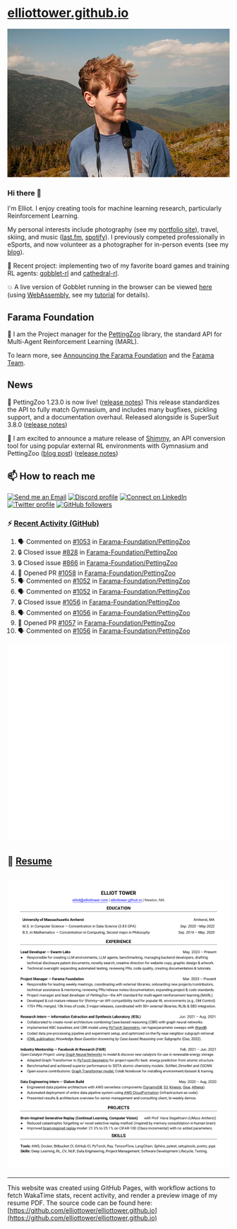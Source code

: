 # [elliottower.github.io](https://github.com/elliottower/elliottower.github.io)

[![A wild Elliot on Mt Washington](https://raw.githubusercontent.com/elliottower/elliottower.github.io/main/src/jpg/DSCF7539-600px.jpg?raw=true)](https://raw.githubusercontent.com/elliottower/elliottower.github.io/main/src/jpg/DSCF7539.jpg?raw=true)

### Hi there 👋

I'm Elliot. I enjoy creating tools for machine learning research, particularly Reinforcement Learning.

My personal interests include photography (see my [portfolio site](https://www.elliottower.com/)), travel, skiing, and music ([last.fm](https://www.last.fm/user/ajsdlfkwer), [spotify](https://open.spotify.com/user/12132818380)). I previously competed professionally in eSports, and now volunteer as a photographer for in-person events (see my [blog](https://www.elliottower.com/stories/?category=events)).

🤖 Recent project: implementing two of my favorite board games and training RL agents: [gobblet-rl](https://github.com/elliottower/gobblet-rl) and [cathedral-rl](https://github.com/elliottower/cathedral-rl). 

💥 A live version of Gobblet running in the browser can be viewed [here](https://elliottower.github.io/gobblet-rl/) (using [WebAssembly](https://webassembly.org/), see my [tutorial](https://github.com/elliottower/gobblet-rl/blob/main/tutorials/WebAssembly/web_assembly.md) for details).

## Farama Foundation

🚀 I am the Project manager for the [PettingZoo](https://github.com/Farama-Foundation/PettingZoo) library, the standard API for Multi-Agent Reinforcement Learning (MARL). 

To learn more, see [Announcing the Farama Foundation](https://farama.org/Announcing-The-Farama-Foundation) and the [Farama Team](https://farama.org/team).

## News

🎉 PettingZoo 1.23.0 is now live! ([release notes](https://github.com/Farama-Foundation/PettingZoo/releases/tag/1.23.0)) This release standardizes the API to fully match Gymnasium, and includes many bugfixes, pickling support, and a documentation overhaul. Released alongside is SuperSuit 3.8.0 ([release notes](https://github.com/Farama-Foundation/SuperSuit/releases/tag/3.8.0)) 

<!-- ![GitHub Release Date](https://img.shields.io/github/release-date/Farama-Foundation/PettingZoo) -->

🎉 I am excited to announce a mature release of [Shimmy](https://github.com/Farama-Foundation/Shimmy), an API conversion tool for using popular external RL environments with Gymnasium and PettingZoo ([blog post](https://farama.org/Announcing-Shimmy)) ([release notes](https://github.com/Farama-Foundation/Shimmy/releases/tag/v1.0.0)) 

## 📫 How to reach me

 [![Send me an Email](https://img.shields.io/badge/email-elliot%40elliottower.com-blue)](mailto:elliot@elliottower.com)
 [![Discord profile](https://img.shields.io/badge/Discord-7289DA?style=flat&logo=discord&logoColor=white)](https://discord.com/users/83091537923145728)
 [![Connect on LinkedIn](https://img.shields.io/badge/--linkedin?label=LinkedIn&logo=LinkedIn&style=social)](https://www.linkedin.com/in/elliot-tower)
 [![Twitter profile](https://img.shields.io/twitter/follow/elliottower?style=social)](https://twitter.com/ElliotTower/)
 [![GitHub followers](https://img.shields.io/github/followers/elliottower?style=social)](https://github.com/elliottower/)

### ⚡ [Recent Activity (GitHub)](https://github.com/elliottower)

<!--START_SECTION:activity-->
1. 🗣 Commented on [#1053](https://github.com/Farama-Foundation/PettingZoo/issues/1053#issuecomment-1676514302) in [Farama-Foundation/PettingZoo](https://github.com/Farama-Foundation/PettingZoo)
2. 🔒 Closed issue [#828](https://github.com/Farama-Foundation/PettingZoo/issues/828) in [Farama-Foundation/PettingZoo](https://github.com/Farama-Foundation/PettingZoo)
3. 🔒 Closed issue [#866](https://github.com/Farama-Foundation/PettingZoo/issues/866) in [Farama-Foundation/PettingZoo](https://github.com/Farama-Foundation/PettingZoo)
4. 💪 Opened PR [#1058](https://github.com/Farama-Foundation/PettingZoo/pull/1058) in [Farama-Foundation/PettingZoo](https://github.com/Farama-Foundation/PettingZoo)
5. 🗣 Commented on [#1052](https://github.com/Farama-Foundation/PettingZoo/issues/1052#issuecomment-1676509265) in [Farama-Foundation/PettingZoo](https://github.com/Farama-Foundation/PettingZoo)
6. 🗣 Commented on [#1052](https://github.com/Farama-Foundation/PettingZoo/issues/1052#issuecomment-1676508561) in [Farama-Foundation/PettingZoo](https://github.com/Farama-Foundation/PettingZoo)
7. 🔒 Closed issue [#1056](https://github.com/Farama-Foundation/PettingZoo/issues/1056) in [Farama-Foundation/PettingZoo](https://github.com/Farama-Foundation/PettingZoo)
8. 🗣 Commented on [#1056](https://github.com/Farama-Foundation/PettingZoo/issues/1056#issuecomment-1676508279) in [Farama-Foundation/PettingZoo](https://github.com/Farama-Foundation/PettingZoo)
9. 💪 Opened PR [#1057](https://github.com/Farama-Foundation/PettingZoo/pull/1057) in [Farama-Foundation/PettingZoo](https://github.com/Farama-Foundation/PettingZoo)
10. 🗣 Commented on [#1056](https://github.com/Farama-Foundation/PettingZoo/issues/1056#issuecomment-1676454182) in [Farama-Foundation/PettingZoo](https://github.com/Farama-Foundation/PettingZoo)
<!--END_SECTION:activity-->


<picture>
  <a href="https://metrics.lecoq.io/insights?user=elliottower">
   <img src="/github-metrics.svg" alt="Metrics">
  </a>
</picture>

## 📄 [Resume](https://elliottower.github.io/src/pdf/resume.pdf)

<!-- PDF-TO-MARKDOWN:START -->
![Page 1](src/png/page1.png "Page 1")
---
<!-- PDF-TO-MARKDOWN:END -->

----

This website was created using GitHub Pages, with workflow actions to fetch WakaTime stats, recent activity, and render a preview image of my resume PDF. The source code can be found here: [https://github.com/elliottower/elliottower.github.io](https://github.com/elliottower/elliottower.github.io)
